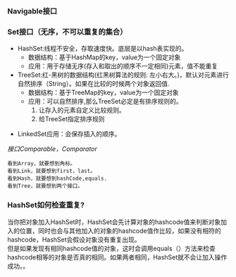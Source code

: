 ### Navigable接口
### Set接口（无序，不可以重复的集合）
+ HashSet:线程不安全，存取速度快。底层是以hash表实现的。 
  - 数据结构：基于HashMap的key，value为一个固定对象
  - 应用：用于存储无序(存入和取出的顺序不一定相同)元素，值不能重复
+ TreeSet:红-黑树的数据结构(红黑树算法的规则: 左小右大。)，默认对元素进行自然排序（String）。如果在比较的时候两个对象返回值.
  - 数据结构：基于TreeMap的key，value为一个固定对象
  - 应用：可以自然排序,那么TreeSet必定是有排序规则的。
    1. 让存入的元素自定义比较规则。
    2. 给TreeSet指定排序规则 
* LinkedSet应用：会保存插入的顺序。  

*接口Comparable，Comparator*

```
看到Array，就要想到角标。
看到Link，就要想到first，last。
看到Hash，就要想到hashCode,equals.
看到Tree，就要想到两个接口。
```
### HashSet如何检查重复?
当你把对象加入HashSet时，HashSet会先计算对象的hashcode值来判断对象加入的位置，同时也会与其他加入的对象的hashcode值作比较，如果没有相符的hashcode，HashSet会假设对象没有重复出现。  
但是如果发现有相同hashcode值的对象，这时会调用equals（）方法来检查hashcode相等的对象是否真的相同。如果两者相同，HashSet就不会让加入操作成功。。